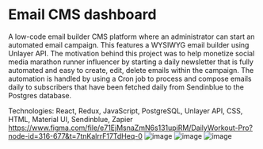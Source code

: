 # Email CMS dashboard
A low-code email builder CMS platform where an administrator can start an automated email campaign.  This features a WYSIWYG email builder using Unlayer API.  The motivation behind this project was to help monetize  social media marathon runner influencer by starting a daily newsletter that is fully automated and easy to create, edit, delete emails within the campaign. The automation is handled by using a Cron job to process and compose emails daily to subscribers that have been fetched daily from Sendinblue to the Postgres database.

 Technologies: React, Redux, JavaScript, PostgreSQL, Unlayer API, CSS, HTML, Material UI, Sendinblue, Zapier
https://www.figma.com/file/e71EjMsnaZmN6s131upiRM/DailyWorkout-Pro?node-id=316-677&t=7tnKalrrF17TdHeq-0
![image](https://user-images.githubusercontent.com/63440304/232635489-b8c88129-bae1-4ada-bdd0-187c77ca664f.png)
![image](https://user-images.githubusercontent.com/63440304/232635646-52d83627-5a16-4975-8a4c-7db9206919d5.png)
![image](https://github.com/jcreys/basic-cms/assets/63440304/1e02a7a8-cbe8-4bb3-b0fa-cf39e7d36192)


